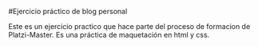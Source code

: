#Ejercicio práctico de blog personal

Este es un ejercicio practico que hace parte del proceso de formacion de Platzi-Master.  Es una práctica de maquetación en html y css.